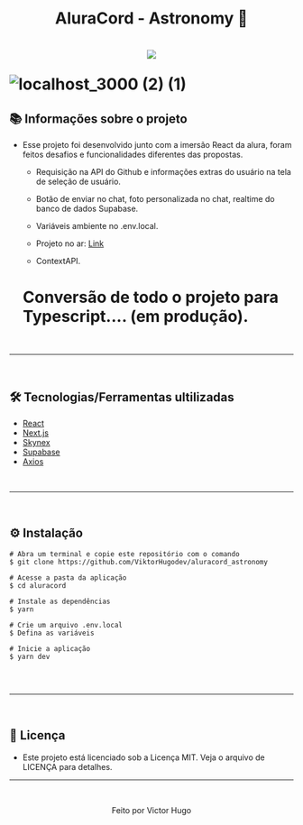 <h1 align="center">AluraCord - Astronomy 🚀<h1>


<p align="center">
  <img src="https://user-images.githubusercontent.com/85125378/152149971-08b4f710-7c06-4abd-a390-6696514793e5.png"/>

![localhost_3000 (2) (1)](https://user-images.githubusercontent.com/85125378/152151168-2ebe5f35-9637-41fa-b765-b6c9a0b7ab8f.gif)




## 📚 Informações sobre o projeto
      

* Esse projeto foi desenvolvido junto com a imersão React da alura, foram feitos desafios e funcionalidades diferentes das propostas.
  
  * Requisição na API do Github e informações extras do usuário na tela de seleção de usuário.

  * Botão de enviar no chat, foto personalizada no chat, realtime do banco de dados Supabase.

  * Variáveis ambiente no .env.local.
  
  * Projeto no ar: [Link](http://aluracord-astronomy-two.vercel.app/)
  
  * ContextAPI.
  
  # Conversão de todo o projeto para Typescript.... (em produção).
      
      
      
&nbsp;
___
&nbsp;


## 🛠️ Tecnologias/Ferramentas ultilizadas

* [React](https://pt-br.reactjs.org/E)
* [Next.js](https://nextjs.org/)
* [Skynex](https://skynexui.dev)
* [Supabase](https://supabase.com/)
* [Axios](https://skynexui.dev)

&nbsp;
___
&nbsp;

## ⚙️ Instalação
```
# Abra um terminal e copie este repositório com o comando
$ git clone https://github.com/ViktorHugodev/aluracord_astronomy
```

```
# Acesse a pasta da aplicação
$ cd aluracord

# Instale as dependências
$ yarn
  
# Crie um arquivo .env.local
$ Defina as variáveis

# Inicie a aplicação
$ yarn dev


```

&nbsp;
___
&nbsp;


## 📝 Licença
- Este projeto está licenciado sob a Licença MIT. Veja o arquivo de LICENÇA para detalhes.
&nbsp;
___
&nbsp;

<p align="center">Feito por Victor Hugo<p>
